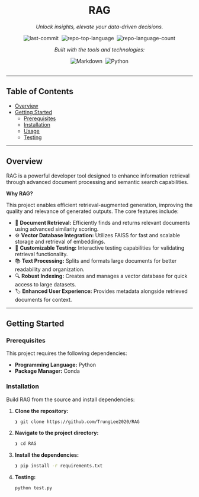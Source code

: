 <a id="top"></a>

<div align="center">
<h1>RAG</h1>
<p><em>Unlock insights, elevate your data-driven decisions.</em></p>

<img alt="last-commit" src="https://img.shields.io/github/last-commit/TrungLee2020/RAG?style=flat&logo=git&logoColor=white&color=0080ff" style="margin: 0px 2px;">
<img alt="repo-top-language" src="https://img.shields.io/github/languages/top/TrungLee2020/RAG?style=flat&color=0080ff" style="margin: 0px 2px;">
<img alt="repo-language-count" src="https://img.shields.io/github/languages/count/TrungLee2020/RAG?style=flat&color=0080ff" style="margin: 0px 2px;">
<p><em>Built with the tools and technologies:</em></p>
<img alt="Markdown" src="https://img.shields.io/badge/Markdown-000000.svg?style=flat&logo=Markdown&logoColor=white" style="margin: 0px 2px;">
<img alt="Python" src="https://img.shields.io/badge/Python-3776AB.svg?style=flat&logo=Python&logoColor=white" style="margin: 0px 2px;">
</div>
<br>
<hr>

## Table of Contents
* <a href="#overview">Overview</a>
* <a href="#getting-started">Getting Started</a>
  * <a href="#prerequisites">Prerequisites</a>
  * <a href="#installation">Installation</a>
  * <a href="#usage">Usage</a>
  * <a href="#testing">Testing</a>
<hr>

## Overview
RAG is a powerful developer tool designed to enhance information retrieval through advanced document processing and semantic search capabilities.

**Why RAG?**

This project enables efficient retrieval-augmented generation, improving the quality and relevance of generated outputs. The core features include:

* 📄 **Document Retrieval:** Efficiently finds and returns relevant documents using advanced similarity scoring.
* ⚙️ **Vector Database Integration:** Utilizes FAISS for fast and scalable storage and retrieval of embeddings.
* 🧪 **Customizable Testing:** Interactive testing capabilities for validating retrieval functionality.
* 📚 **Text Processing:** Splits and formats large documents for better readability and organization.
* 🔍 **Robust Indexing:** Creates and manages a vector database for quick access to large datasets.
* 🏷️ **Enhanced User Experience:** Provides metadata alongside retrieved documents for context.
<hr>

## Getting Started

### Prerequisites
This project requires the following dependencies:

* **Programming Language:** Python
* **Package Manager:** Conda

### Installation
Build RAG from the source and install dependencies:

1.  **Clone the repository:**
    ```sh
    ❯ git clone https://github.com/TrungLee2020/RAG
    ```
2.  **Navigate to the project directory:**
    ```sh
    ❯ cd RAG
    ```
3.  **Install the dependencies:**
    ```sh
    ❯ pip install -r requirements.txt
    ```
4. **Testing:**
    ```sh
    python test.py
    ```
    
